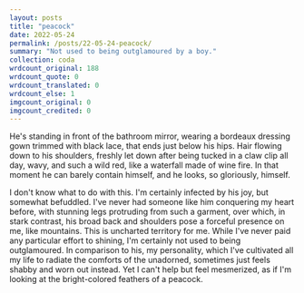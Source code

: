 ```yaml
---
layout: posts
title: "peacock"
date: 2022-05-24
permalink: /posts/22-05-24-peacock/
summary: "Not used to being outglamoured by a boy."
collection: coda
wrdcount_original: 188
wrdcount_quote: 0
wrdcount_translated: 0
wrdcount_else: 1
imgcount_original: 0
imgcount_credited: 0
---
```

He's standing in front of the bathroom mirror, wearing a bordeaux dressing gown trimmed with black lace, that ends just below his hips. Hair flowing down to his shoulders, freshly let down after being tucked in a claw clip all day, wavy, and such a wild red, like a waterfall made of wine fire. In that moment he can barely contain himself, and he looks, so gloriously, himself.

I don't know what to do with this. I'm certainly infected by his joy, but somewhat befuddled. I've never had someone like him conquering my heart before, with stunning legs protruding from such a garment, over which, in stark contrast, his broad back and shoulders pose a forceful presence on me, like mountains. This is uncharted territory for me. While I've never paid any particular effort to shining, I'm certainly not used to being outglamoured. In comparison to his, my personality, which I've cultivated all my life to radiate the comforts of the unadorned, sometimes just feels shabby and worn out instead. Yet I can't help but feel mesmerized, as if I'm looking at the bright-colored feathers of a peacock.
